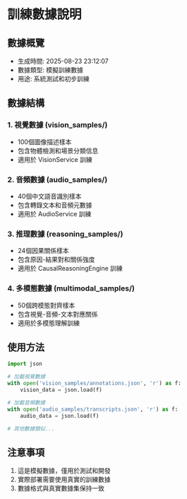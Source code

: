 # 訓練數據說明

## 數據概覽
- 生成時間: 2025-08-23 23:12:07
- 數據類型: 模擬訓練數據
- 用途: 系統測試和初步訓練

## 數據結構

### 1. 視覺數據 (vision_samples/)
- 100個圖像描述樣本
- 包含物體檢測和場景分類信息
- 適用於 VisionService 訓練

### 2. 音頻數據 (audio_samples/)
- 40個中文語音識別樣本
- 包含轉錄文本和音頻元數據
- 適用於 AudioService 訓練

### 3. 推理數據 (reasoning_samples/)
- 24個因果關係樣本
- 包含原因-結果對和關係強度
- 適用於 CausalReasoningEngine 訓練

### 4. 多模態數據 (multimodal_samples/)
- 50個跨模態對齊樣本
- 包含視覺-音頻-文本對應關係
- 適用於多模態理解訓練

## 使用方法

```python
import json

# 加載視覺數據
with open('vision_samples/annotations.json', 'r') as f:
    vision_data = json.load(f)

# 加載音頻數據
with open('audio_samples/transcripts.json', 'r') as f:
    audio_data = json.load(f)

# 其他數據類似...
```

## 注意事項
1. 這是模擬數據，僅用於測試和開發
2. 實際部署需要使用真實的訓練數據
3. 數據格式與真實數據集保持一致
